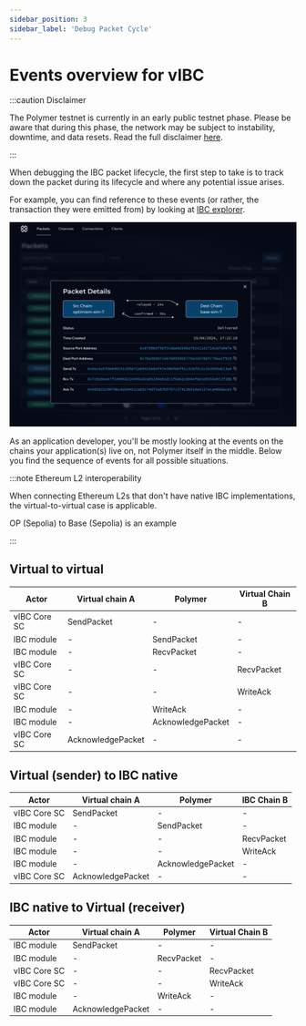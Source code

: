 ```yaml
---
sidebar_position: 3
sidebar_label: 'Debug Packet Cycle'
---
```


# Events overview for vIBC

:::caution Disclaimer

The Polymer testnet is currently in an early public testnet phase. Please be aware that during this phase, the network may be subject to instability, downtime, and data resets. Read the full disclaimer [here](../build/disclaimer.md).

:::

When debugging the IBC packet lifecycle, the first step to take is to track down the packet during its lifecycle and where any potential issue arises.

For example, you can find reference to these events (or rather, the transaction they were emitted from) by looking at [IBC explorer](https://sepolia.polymer.zone/packets).

![IBC explorer packet summary](../../static/img/event.png)

As an application developer, you'll be mostly looking at the events on the chains your application(s) live on, not Polymer itself in the middle. 
Below you find the sequence of events for all possible situations.

:::note Ethereum L2 interoperability

When connecting Ethereum L2s that don't have native IBC implementations, the virtual-to-virtual case is applicable.

OP (Sepolia) to Base (Sepolia) is an example

:::

## Virtual to virtual

| Actor         | Virtual chain A              | Polymer                  | Virtual Chain B              |
|---------------------|------------------------------|--------------------------|------------------------------|
| vIBC Core SC         | SendPacket            | -                        | -                            |
| IBC module         | -                            | SendPacket               | -                            |
| IBC module         | -                            | RecvPacket               | -                            |
| vIBC Core SC         | -                            | -                        | RecvPacket        |
| vIBC Core SC         | -                            | -                        | WriteAck              |
| IBC module         | -                            | WriteAck                 | -                            |
| IBC module         | -                            | AcknowledgePacket        | -                            |
| vIBC Core SC         | AcknowledgePacket | -                        | -                            |

## Virtual (sender) to IBC native

| Actor         | Virtual chain A              | Polymer                  | IBC Chain B              |
|---------------------|------------------------------|--------------------------|------------------------------|
| vIBC Core SC         | SendPacket            | -                        | -                            |
| IBC module         | -                            | SendPacket               | -                            |
| IBC module         | -                            | -               | RecvPacket                            |
| IBC module         | -                            | -                 | WriteAck                            |
| IBC module         | -                            | AcknowledgePacket        | -                            |
| vIBC Core SC         | AcknowledgePacket | -                        | -                            |

## IBC native to Virtual (receiver)

| Actor         | Virtual chain A              | Polymer                  | Virtual Chain B              |
|---------------------|------------------------------|--------------------------|------------------------------|
| IBC module         | SendPacket                            | -               | -                            |
| IBC module         | -                            | RecvPacket               | -                            |
| vIBC Core SC         | -                            | -                        | RecvPacket        |
| vIBC Core SC         | -                            | -                        | WriteAck              |
| IBC module         | -                            | WriteAck                 | -                            |
| IBC module         | AcknowledgePacket                            | -        | -                            |
